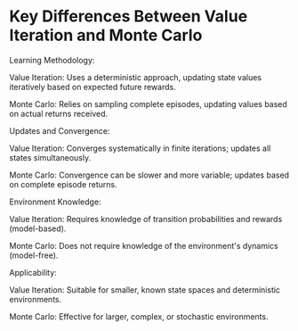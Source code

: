 # Key Differences Between Value Iteration and Monte Carlo

Learning Methodology:

Value Iteration: Uses a deterministic approach, updating state values iteratively based on expected future rewards.

Monte Carlo: Relies on sampling complete episodes, updating values based on actual returns received.

Updates and Convergence:

Value Iteration: Converges systematically in finite iterations; updates all states simultaneously.

Monte Carlo: Convergence can be slower and more variable; updates based on complete episode returns.

Environment Knowledge:

Value Iteration: Requires knowledge of transition probabilities and rewards (model-based).

Monte Carlo: Does not require knowledge of the environment's dynamics (model-free).

Applicability:

Value Iteration: Suitable for smaller, known state spaces and deterministic environments.

Monte Carlo: Effective for larger, complex, or stochastic environments.
